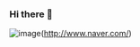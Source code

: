 ### Hi there 👋
![image](https://user-images.githubusercontent.com/95699467/228849720-0c738984-2765-4469-b16f-a89b67e12da0.png)(http://www.naver.com/)


<!--
**SSacSim/ssacsim** is a ✨ _special_ ✨ repository because its `README.md` (this file) appears on your GitHub profile.


Here are some ideas to get you started:

- 🔭 I’m currently working on ...
- 🌱 I’m currently learning ...
- 👯 I’m looking to collaborate on ...
- 🤔 I’m looking for help with ...
- 💬 Ask me about ...
- 📫 How to reach me: ...
- 😄 Pronouns: ...
- ⚡ Fun fact: ...
-->
